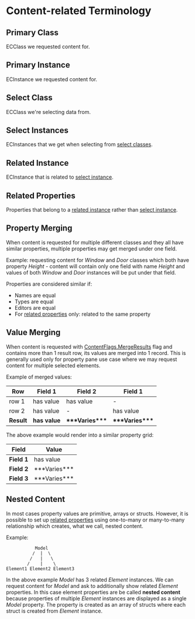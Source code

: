 # Content-related Terminology

## Primary Class

ECClass we requested content for.

## Primary Instance

ECInstance we requested content for.

## Select Class

ECClass we're selecting data from.

## Select Instances

ECInstances that we get when selecting from [select classes](#select-class).

## Related Instance

ECInstance that is related to [select instance](#select-instances).

## Related Properties

Properties that belong to a [related instance](#related-instance) rather
than [select instance](#select-instances).

## Property Merging

When content is requested for multiple different classes and they all have similar
properties, multiple properties may get merged under one field.

Example: requesting content for *Window* and *Door* classes which both have property
*Height* - content will contain only one field with name *Height* and values of
both *Window* and *Door* instances will be put under that field.

Properties are considered similar if:
- Names are equal
- Types are equal
- Editors are equal
- For [related properties](#related-properties) only: related to the same property

## Value Merging

When content is requested with [ContentFlags.MergeResults]($ecpresentation-common)
flag and contains more than 1 result row, its values are merged
into 1 record. This is generally used only for property pane use
case where we may request content for multiple selected elements.

Example of merged values:

Row       |    Field 1    |         Field 2        |         Field 1        |
----------|---------------|------------------------|------------------------|
row 1     |   has value   |        has value       |            -           |
row 2     |   has value   |           -            |        has value       |
**Result**| **has value** | **\*\*\*Varies\*\*\*** | **\*\*\*Varies\*\*\*** |

The above example would render into a similar property grid:

Field       | Value               |
------------|---------------------|
**Field 1** | has value           |
**Field 2** | \*\*\*Varies\*\*\*  |
**Field 3** | \*\*\*Varies\*\*\*  |

## Nested Content

In most cases property values are primitive, arrays or structs. However,
it is possible to set up [related properties](#related-properties) using
one-to-many or many-to-many relationship which creates, what we call,
nested content.

Example:
```
           Model
          /  |  \
         /   |   \
        /    |    \
Element1 Element2 Element3
```
In the above example *Model* has 3 related *Element* instances. We can
request content for *Model* and ask to additionally show related *Element*
properties. In this case element properties are be called
**nested content** because properties of multiple *Element* instances are
displayed as a single *Model* property. The property is created as an array
of structs where each struct is created from *Element* instance.
